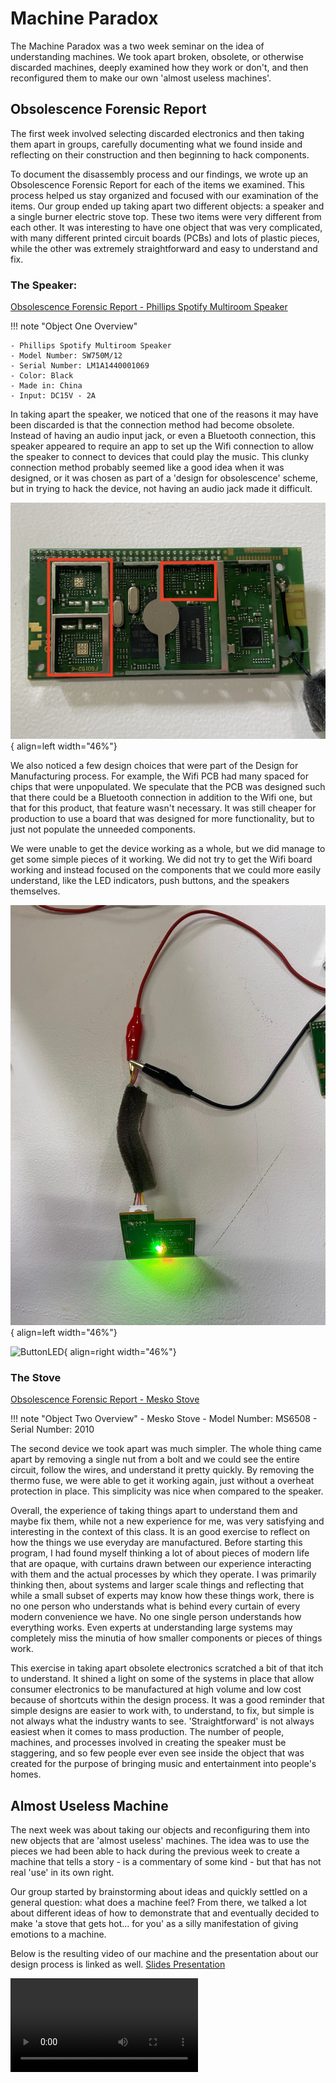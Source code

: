 # Machine Paradox 

The Machine Paradox was a two week seminar on the idea of understanding machines. We took apart broken, obsolete, or otherwise discarded machines, deeply examined how they work or don't, and then reconfigured them to make our own 'almost useless machines'. 

## Obsolescence Forensic Report 

The first week involved selecting discarded electronics and then taking them apart in groups, carefully documenting what we found inside and reflecting on their construction and then beginning to hack components. 

To document the disassembly process and our findings, we wrote up an Obsolescence Forensic Report for each of the items we examined. This process helped us stay organized and focused with our examination of the items. Our group ended up taking apart two different objects: a speaker and a single burner electric stove top. These two items were very different from each other. It was interesting to have one object that was very complicated, with many different printed circuit boards (PCBs) and lots of plastic pieces, while the other was extremely straightforward and easy to understand and fix. 

### The Speaker: 

[Obsolescence Forensic Report - Phillips Spotify Multiroom Speaker](https://hackmd.io/@rQJY_Xz8RTK8eVC1g-RlWQ/B1i49MT1kl/edit)

!!! note "Object One Overview"

    - Phillips Spotify Multiroom Speaker 
    - Model Number: SW750M/12
    - Serial Number: LM1A1440001069
    - Color: Black
    - Made in: China
    - Input: DC15V - 2A

In taking apart the speaker, we noticed that one of the reasons it may have been discarded is that the connection method had become obsolete. Instead of having an audio input jack, or even a Bluetooth connection, this speaker appeared to require an app to set up the Wifi connection to allow the speaker to connect to devices that could play the music. This clunky connection method probably seemed like a good idea when it was designed, or it was chosen as part of a 'design for obsolescence' scheme, but in trying to hack the device, not having an audio jack made it difficult. 

![WifiPCB](../images/term1/machine/pcb.jpg){ align=left width="46%"}

We also noticed a few design choices that were part of the Design for Manufacturing process. For example, the Wifi PCB had many spaced for chips that were unpopulated. We speculate that the PCB was designed such that there could be a Bluetooth connection in addition to the Wifi one, but that for this product, that feature wasn't necessary. It was still cheaper for production to use a board that was designed for more functionality, but to just not populate the unneeded components. 

We were unable to get the device working as a whole, but we did manage to get some simple pieces of it working. We did not try to get the Wifi board working and instead focused on the components that we could more easily understand, like the LED indicators, push buttons, and the speakers themselves. 


![LED](../images/term1/machine/3LED.jpeg){ align=left width="46%"} 

![ButtonLED](../images/term1/machine/buttonLED.gif){ align=right width="46%"}



### The Stove

[Obsolescence Forensic Report - Mesko Stove](https://hackmd.io/@U44nZlfqQPe_jVWHw45SIw/SkDZVVp1Jx/edit)

!!! note "Object Two Overview" 
    - Mesko Stove 
    - Model Number: MS6508
    - Serial Number: 2010


The second device we took apart was much simpler. The whole thing came apart by removing a single nut from a bolt and we could see the entire circuit, follow the wires, and understand it pretty quickly. By removing the thermo fuse, we were able to get it working again, just without a overheat protection in place. This simplicity was nice when compared to the speaker. 

Overall, the experience of taking things apart to understand them and maybe fix them, while not a new experience for me, was very satisfying and interesting in the context of this class. It is an good exercise to reflect on how the things we use everyday are manufactured. Before starting this program, I had found myself thinking a lot of about pieces of modern life that are opaque, with curtains drawn between our experience interacting with them and the actual processes by which they operate. I was primarily thinking then, about systems and larger scale things and reflecting that while a small subset of experts may know how these things work, there is no one person who understands what is behind every curtain of every modern convenience we have. No one single person understands how everything works. Even experts at understanding large systems may completely miss the minutia of how smaller components or pieces of things work. 

This exercise in taking apart obsolete electronics scratched a bit of that itch to understand. It shined a light on some of the systems in place that allow consumer electronics to be manufactured at high volume and low cost because of shortcuts within the design process. It was a good reminder that simple designs are easier to work with, to understand, to fix, but simple is not always what the industry wants to see. 'Straightforward' is not always easiest when it comes to mass production. The number of people, machines, and processes involved in creating the speaker must be staggering, and so few people ever even see inside the object that was created for the purpose of bringing music and entertainment into people's homes. 


## Almost Useless Machine 

The next week was about taking our objects and reconfiguring them into new objects that are 'almost useless' machines. The idea was to use the pieces we had been able to hack during the previous week to create a machine that tells a story - is a commentary of some kind - but that has not real 'use' in its own right. 

Our group started by brainstorming about ideas and quickly settled on a general question: what does a machine feel? From there, we talked a lot about different ideas of how to demonstrate that and eventually decided to make 'a stove that gets hot... for you' as a silly manifestation of giving emotions to a machine. 

Below is the resulting video of our machine and the presentation about our design process is linked as well. [Slides Presentation](https://docs.google.com/presentation/d/1xWSH7AEOs1MPdsh6HLzKN5DltwJdVjIe4HFIWQEe8Rs/edit?usp=sharing)

<video src="https://github.com/user-attachments/assets/66226c49-ab8b-48f2-9bca-f763ef88a4b3" controls="controls" style="max-width: 730px;">
</video>




